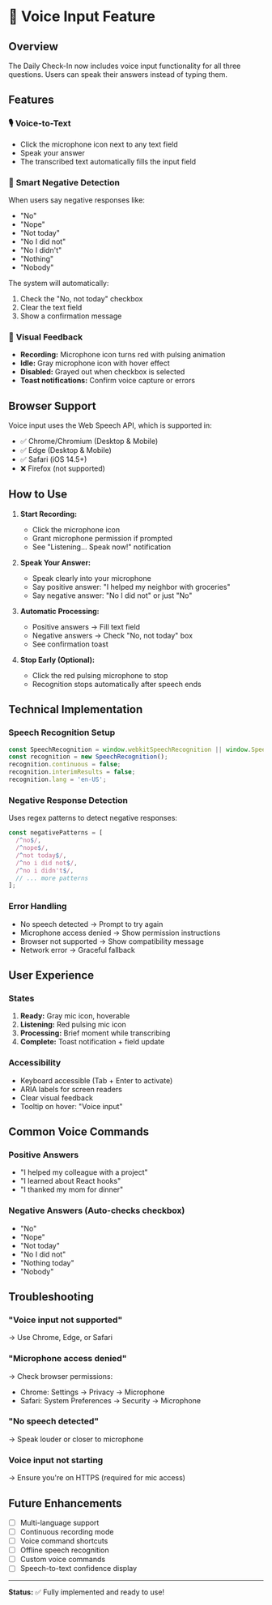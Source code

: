 # 🎤 Voice Input Feature

## Overview

The Daily Check-In now includes voice input functionality for all three questions. Users can speak their answers instead of typing them.

## Features

### 🎙️ **Voice-to-Text**
- Click the microphone icon next to any text field
- Speak your answer
- The transcribed text automatically fills the input field

### 🚫 **Smart Negative Detection**
When users say negative responses like:
- "No"
- "Nope" 
- "Not today"
- "No I did not"
- "No I didn't"
- "Nothing"
- "Nobody"

The system will automatically:
1. Check the "No, not today" checkbox
2. Clear the text field
3. Show a confirmation message

### 🎨 **Visual Feedback**
- **Recording:** Microphone icon turns red with pulsing animation
- **Idle:** Gray microphone icon with hover effect
- **Disabled:** Grayed out when checkbox is selected
- **Toast notifications:** Confirm voice capture or errors

## Browser Support

Voice input uses the Web Speech API, which is supported in:
- ✅ Chrome/Chromium (Desktop & Mobile)
- ✅ Edge (Desktop & Mobile)
- ✅ Safari (iOS 14.5+)
- ❌ Firefox (not supported)

## How to Use

1. **Start Recording:**
   - Click the microphone icon
   - Grant microphone permission if prompted
   - See "Listening... Speak now!" notification

2. **Speak Your Answer:**
   - Speak clearly into your microphone
   - Say positive answer: "I helped my neighbor with groceries"
   - Say negative answer: "No I did not" or just "No"

3. **Automatic Processing:**
   - Positive answers → Fill text field
   - Negative answers → Check "No, not today" box
   - See confirmation toast

4. **Stop Early (Optional):**
   - Click the red pulsing microphone to stop
   - Recognition stops automatically after speech ends

## Technical Implementation

### Speech Recognition Setup
```typescript
const SpeechRecognition = window.webkitSpeechRecognition || window.SpeechRecognition;
const recognition = new SpeechRecognition();
recognition.continuous = false;
recognition.interimResults = false;
recognition.lang = 'en-US';
```

### Negative Response Detection
Uses regex patterns to detect negative responses:
```typescript
const negativePatterns = [
  /^no$/,
  /^nope$/,
  /^not today$/,
  /^no i did not$/,
  /^no i didn't$/,
  // ... more patterns
];
```

### Error Handling
- No speech detected → Prompt to try again
- Microphone access denied → Show permission instructions
- Browser not supported → Show compatibility message
- Network error → Graceful fallback

## User Experience

### States
1. **Ready:** Gray mic icon, hoverable
2. **Listening:** Red pulsing mic icon
3. **Processing:** Brief moment while transcribing
4. **Complete:** Toast notification + field update

### Accessibility
- Keyboard accessible (Tab + Enter to activate)
- ARIA labels for screen readers
- Clear visual feedback
- Tooltip on hover: "Voice input"

## Common Voice Commands

### Positive Answers
- "I helped my colleague with a project"
- "I learned about React hooks"
- "I thanked my mom for dinner"

### Negative Answers (Auto-checks checkbox)
- "No"
- "Nope"
- "Not today"
- "No I did not"
- "Nothing today"
- "Nobody"

## Troubleshooting

### "Voice input not supported"
→ Use Chrome, Edge, or Safari

### "Microphone access denied"
→ Check browser permissions:
- Chrome: Settings → Privacy → Microphone
- Safari: System Preferences → Security → Microphone

### "No speech detected"
→ Speak louder or closer to microphone

### Voice input not starting
→ Ensure you're on HTTPS (required for mic access)

## Future Enhancements

- [ ] Multi-language support
- [ ] Continuous recording mode
- [ ] Voice command shortcuts
- [ ] Offline speech recognition
- [ ] Custom voice commands
- [ ] Speech-to-text confidence display

---

**Status:** ✅ Fully implemented and ready to use!
